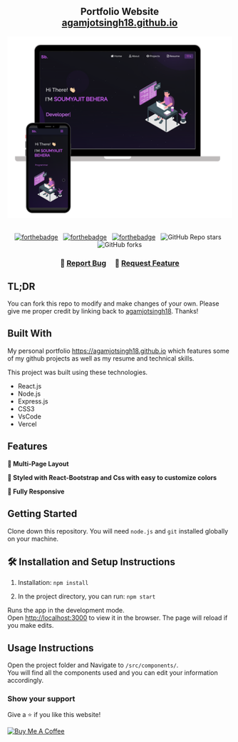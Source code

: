 <h2 align="center">
  Portfolio Website <br/>
  <a href="https://agamjotsingh18.github.io/" target="_blank">agamjotsingh18.github.io</a>
</h2>
<div align="center">
  <img alt="Demo" src="./Images/readme-img1.png" />
</div>

<br/>

<center>

[![forthebadge](https://forthebadge.com/images/badges/built-with-love.svg)](https://forthebadge.com) &nbsp;
[![forthebadge](https://forthebadge.com/images/badges/made-with-javascript.svg)](https://forthebadge.com) &nbsp;
[![forthebadge](https://forthebadge.com/images/badges/open-source.svg)](https://forthebadge.com) &nbsp;
![GitHub Repo stars](https://img.shields.io/github/stars/agamjotsingh18/agamjotsingh18.github.io?color=red&logo=github&style=for-the-badge) &nbsp;
![GitHub forks](https://img.shields.io/github/forks/agamjotsingh18/agamjotsingh18.github.io?color=red&logo=github&style=for-the-badge)

</center>

<h3 align="center">
    🔹
    <a href="https://github.com/agamjotsingh18/agamjotsingh18.github.io/issues">Report Bug</a> &nbsp; &nbsp;
    🔹
    <a href="https://github.com/agamjotsingh18/agamjotsingh18.github.io/issues">Request Feature</a>
</h3>

## TL;DR

You can fork this repo to modify and make changes of your own. Please give me proper credit by linking back to [agamjotsingh18](https://github.com/agamjotsingh18/agamjotsingh18.github.io). Thanks!

## Built With

My personal portfolio <a href="https://agamjotsingh18.github.io" target="_blank">https://agamjotsingh18.github.io</a> which features some of my github projects as well as my resume and technical skills.<br/>

This project was built using these technologies.

- React.js
- Node.js
- Express.js
- CSS3
- VsCode
- Vercel

## Features

**📖 Multi-Page Layout**

**🎨 Styled with React-Bootstrap and Css with easy to customize colors**

**📱 Fully Responsive**

## Getting Started

Clone down this repository. You will need `node.js` and `git` installed globally on your machine.

## 🛠 Installation and Setup Instructions

1. Installation: `npm install`

2. In the project directory, you can run: `npm start`

Runs the app in the development mode.\
Open [http://localhost:3000](http://localhost:3000) to view it in the browser.
The page will reload if you make edits.

## Usage Instructions

Open the project folder and Navigate to `/src/components/`. <br/>
You will find all the components used and you can edit your information accordingly.

### Show your support

Give a ⭐ if you like this website!

<a href="https://www.buymeacoffee.com/AgamjotSingh" target="_blank"><img src="https://cdn.buymeacoffee.com/buttons/v2/default-violet.png" alt="Buy Me A Coffee" height= "60px" width= "217px" ></a>
